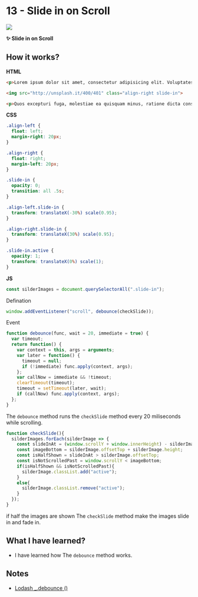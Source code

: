 # 13 - Slide in on Scroll

![](https://github.com/erhanersoz/JavaScript30/blob/master/Screenshots/demo_13.gif?raw=true)

**:sparkles: Slide in on Scroll**

## How it works?

**HTML**

```html
<p>Lorem ipsum dolor sit amet, consectetur adipisicing elit. Voluptates, deserunt facilis et iste corrupti omnis tenetur est. Iste ut est dicta dolor itaque adipisci, dolorum minima, veritatis earum provident error molestias. Ratione magni illo sint vel velit ut excepturi consectetur suscipit, earum modi accusamus voluptatem nostrum, praesentium numquam, reiciendis voluptas sit id quisquam. Consequatur in quis reprehenderit modi perspiciatis necessitatibus saepe, quidem, suscipit iure natus dignissimos ipsam, eligendi deleniti accusantium, rerum quibusdam fugit perferendis et optio recusandae sed ratione.</p>

<img src="http://unsplash.it/400/401" class="align-right slide-in">

<p>Quos excepturi fuga, molestiae ea quisquam minus, ratione dicta consectetur officia omnis, doloribus voluptatibus? Veniam ipsum veritatis architecto, provident quas consequatur doloremque quam quidem earum expedita, ad delectus voluptatum, omnis praesentium nostrum qui aspernatur ea eaque adipisci et cumque ab? Ea voluptatum dolore itaque odio. Eius minima distinctio harum, officia ab nihil exercitationem. Tempora rem nemo nam temporibus molestias facilis minus ipsam quam doloribus consequatur debitis nesciunt tempore officiis aperiam quisquam, molestiae voluptates cum, fuga culpa.</p>
```

**CSS**

```css
.align-left {
  float: left;
  margin-right: 20px;
}

.align-right {
  float: right;
  margin-left: 20px;
}

.slide-in {
  opacity: 0;
  transition: all .5s;
}

.align-left.slide-in {
  transform: translateX(-30%) scale(0.95);
}

.align-right.slide-in {
  transform: translateX(30%) scale(0.95);
}

.slide-in.active {
  opacity: 1;
  transform: translateX(0%) scale(1);
}
```



**JS**

```js
const silderImages = document.querySelectorAll(".slide-in");
```
Defination

```js
window.addEventListener("scroll", debounce(checkSlide));
```
Event

```js
function debounce(func, wait = 20, immediate = true) {
  var timeout;
  return function() {
    var context = this, args = arguments;
    var later = function() {
      timeout = null;
      if (!immediate) func.apply(context, args);
    };
    var callNow = immediate && !timeout;
    clearTimeout(timeout);
    timeout = setTimeout(later, wait);
    if (callNow) func.apply(context, args);
  };
}
```
The `debounce` method runs the `checkSlide` method every 20 miliseconds while scrolling.
 

```js
function checkSlide(){
  silderImages.forEach(silderImage => {
    const slideInAt = (window.scrollY + window.innerHeight) - silderImage.height / 2;
    const imageBottom = silderImage.offsetTop + silderImage.height;
    const isHalfShown = slideInAt > silderImage.offsetTop;
    const isNotScrolledPast = window.scrollY < imageBottom;
    if(isHalfShown && isNotScrolledPast){
      silderImage.classList.add("active");
    }
    else{
      silderImage.classList.remove("active");
    }
  });
}
```
if half the images are shown The `checkSlide` method make the images slide in and fade in.


## What I have learned?

- I have learned how The `debounce` method works.

## Notes

- [Lodash _.debounce \(\)](https://lodash.com/docs/4.17.15#debounce)

